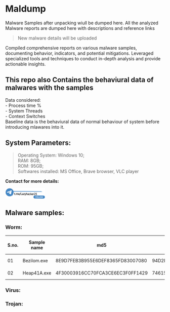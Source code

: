 # Maldump
Malware Samples after unpacking wiull be dumped here.
 All the analyzed Malware reports are dumped here with descriptions and reference links

> New malware details will be uploaded

Compiled comprehensive reports on various malware samples, documenting behavior, indicators, and potential mitigations.
Leveraged specialized tools and techniques to conduct in-depth analysis and provide actionable insights.

## This repo also Contains the behaviural data of malwares with the samples 
Data considered: <br />
                - Process time % <br />
                - System Threads <br />
                - Context Switches <br />
Baseline data is the behaviural data of normal behaviour of system before introducing mlawares into it.
## System Parameters:  
  >Operating System: Windows 10; <br />
  >RAM: 8GB;<br />
  >ROM: 95GB;<br />
  Softwares installed: MS Office, Brave browser, VLC player

**Contact for more details:**

 [<img src="https://github.com/Hrushikraj/reverse_engineeringtools/blob/main/LOCAL/telegram2.png"  width=25% height=25%>](https://t.me/lazyhacker25) 
## Malware samples:

### Worm:
| S.no. | Sample name | md5 | sha256 | Anyrun (Report) | Joe Sandbox (Report) |
| ------------- | ------------- | ------------- | ------------- | ------------- | ------------- |
| 01  | Bezilom.exe  | 8E9D7FEB3B955E6DEF8365FD83007080  | 94D2B1DA2C4CE7DB94EE9603BC2F81386032687E7C664AFF6460BA0F5DAC0022  | Clcik Here | Click Here |
| 02  | Heap41A.exe  | 4F30003916CC70FCA3CE6EC3F0FF1429  | 746153871F816ECE357589B2351818E449B1BEECFB21EB75A3305899CE9AE37C  | Clcik Here | Click Here |




### Virus:

### Trojan:
  
             
